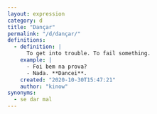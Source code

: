 ```yaml
---
layout: expression
category: d
title: "Dançar"
permalink: "/d/dançar/"
definitions:
  - definition: |
      To get into trouble. To fail something.
    example: |
      - Foi bem na prova?
      - Nada. **Dancei**.
    created: "2020-10-30T15:47:21"
    author: "kinow"
synonyms:
  - se dar mal
---
```

